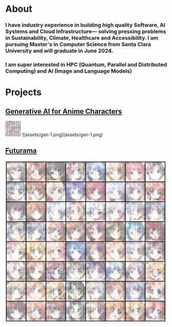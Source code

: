 # About

### I have industry experience in building high quality Software, AI Systems and Cloud Infrastructure— solving pressing problems in Sustainability, Climate, Healthcare and Accessibility. I am pursuing Master's in Computer Science from Santa Clara University and will graduate in June 2024.
### I am super interested in HPC (Quantum, Parallel and Distributed Computing) and AI (Image and Language Models)

# Projects

## [Generative AI for Anime Characters](https://github.com/eshaanrathi2/Generative-AI-Anime)
<img src="assets/gan-1.png" width="48">
![assets/gan-1.png](assets/gan-1.png)


## [Futurama](https://github.com/eshaanrathi2/Futurama)
![assets/gan-1.png](assets/gan-1.png)

<!--
**eshaanrathi2/eshaanrathi2** is a ✨ _special_ ✨ repository because its `README.md` (this file) appears on your GitHub profile.

Here are some ideas to get you started:

- 🔭 I’m currently working on ...
- 🌱 I’m currently learning ...
- 👯 I’m looking to collaborate on ...
- 🤔 I’m looking for help with ...
- 💬 Ask me about ...
- 📫 How to reach me: ...
- 😄 Pronouns: ...
- ⚡ Fun fact: ...
-->
